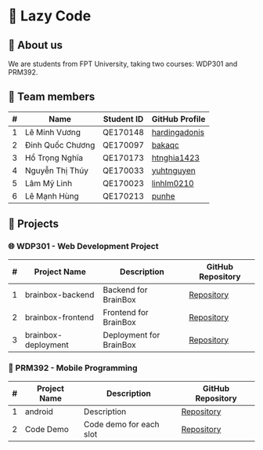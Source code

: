 # 🦥 Lazy Code

## 🌟 About us

We are students from FPT University, taking two courses: WDP301 and PRM392.

## 👥 Team members

| #   | Name             | Student ID | GitHub Profile                                    |
| --- | ---------------- | ---------- | ------------------------------------------------- |
| 1   | Lê Minh Vương    | QE170148   | [hardingadonis](https://github.com/hardingadonis) |
| 2   | Đinh Quốc Chương | QE170097   | [bakaqc](https://github.com/bakaqc)               |
| 3   | Hồ Trọng Nghĩa   | QE170173   | [htnghia1423](https://github.com/htnghia1423)     |
| 4   | Nguyễn Thị Thúy  | QE170033   | [yuhtnguyen](https://github.com/yuhtnguyen)       |
| 5   | Lâm Mỹ Linh      | QE170023   | [linhlm0210](https://github.com/linhlm0210)       |
| 6   | Lê Mạnh Hùng     | QE170213   | [punhe](https://github.com/punhe)                 |

## 🚀 Projects

### 🌐 WDP301 - Web Development Project

| #   | Project Name        | Description             | GitHub Repository                                            |
| --- | ------------------- | ----------------------- | ------------------------------------------------------------ |
| 1   | brainbox-backend    | Backend for BrainBox    | [Repository](https://github.com/lzaycoe/brainbox-backend)    |
| 2   | brainbox-frontend   | Frontend for BrainBox   | [Repository](https://github.com/lzaycoe/brainbox-frontend)   |
| 3   | brainbox-deployment | Deployment for BrainBox | [Repository](https://github.com/lzaycoe/brainbox-deployment) |

### 📱 PRM392 - Mobile Programming

| #   | Project Name | Description | GitHub Repository                                |
| --- | ------------ | ----------- | ------------------------------------------------ |
| 1   | android      | Description | [Repository](https://github.com/lzaycoe/android) |
| 2   | Code Demo    | Code demo for each slot | [Repository](https://github.com/lzaycoe/prm392-demo) |
